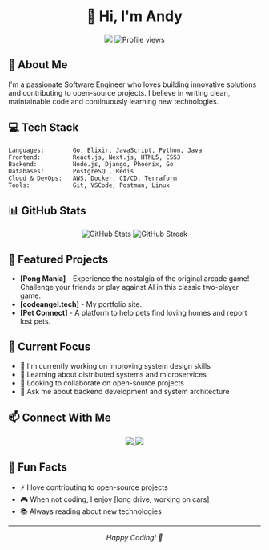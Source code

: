 <div align="center">
  <h1>👋 Hi, I'm Andy</h1>
  <p>
    <img src="https://img.shields.io/badge/-Software%20Engineer-333333?style=flat&logo=computer" />
    <img src="https://komarev.com/ghpvc/?username=andy4747&label=Profile%20views&color=0e75b6&style=flat" alt="Profile views" />
  </p>
</div>

## 🚀 About Me

I'm a passionate Software Engineer who loves building innovative solutions and contributing to open-source projects. I believe in writing clean, maintainable code and continuously learning new technologies.

## 💻 Tech Stack

```text
Languages:        Go, Elixir, JavaScript, Python, Java
Frontend:         React.js, Next.js, HTML5, CSS3
Backend:          Node.js, Django, Phoenix, Go
Databases:        PostgreSQL, Redis
Cloud & DevOps:   AWS, Docker, CI/CD, Terraform
Tools:            Git, VSCode, Postman, Linux
```

## 📊 GitHub Stats

<div align="center">
  <img src="https://github-readme-stats.vercel.app/api?username=andy4747&show_icons=true&theme=dark" alt="GitHub Stats" />
  <img src="https://github-readme-streak-stats.herokuapp.com/?user=andy4747&theme=dark" alt="GitHub Streak" />
</div>

## 🌟 Featured Projects

- **[Pong Mania]** - Experience the nostalgia of the original arcade game! Challenge your friends or play against AI in this classic two-player game.
- **[codeangel.tech]** - My portfolio site.
- **[Pet Connect]** - A platform to help pets find loving homes and report lost pets.

## 🎯 Current Focus

- 🔭 I'm currently working on improving system design skills
- 🌱 Learning about distributed systems and microservices
- 👯 Looking to collaborate on open-source projects
- 💬 Ask me about backend development and system architecture

## 📫 Connect With Me

<p align="center">
  <a href="https://linkedin.com/in/angeldhakal">
    <img src="https://img.shields.io/badge/LinkedIn-0077B5?style=for-the-badge&logo=linkedin&logoColor=white" />
  </a>
  <a href="https://x.com/andy__65">
    <img src="https://img.shields.io/badge/andy__65-000?style=for-the-badge&logo=x&logoColor=white" />
  </a>
</p>

## 📌 Fun Facts

- ⚡ I love contributing to open-source projects
- 🎮 When not coding, I enjoy [long drive, working on cars]
- 📚 Always reading about new technologies

---

<div align="center">
  <i>Happy Coding! 🚀</i>
</div>
